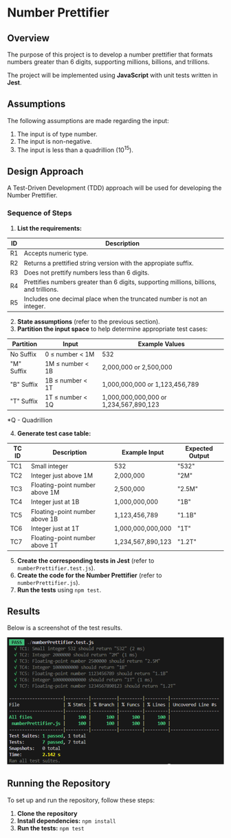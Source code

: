 # Number Prettifier

## Overview
The purpose of this project is to develop a number prettifier that formats numbers greater than 6 digits, supporting millions, billions, and trillions.

The project will be implemented using **JavaScript** with unit tests written in **Jest**.

## Assumptions
The following assumptions are made regarding the input:
1. The input is of type number.
2. The input is non-negative.
3. The input is less than a quadrillion (10<sup>15</sup>).

## Design Approach
A Test-Driven Development (TDD) approach will be used for developing the Number Prettifier.

### Sequence of Steps
1. **List the requirements:**

| ID  | Description                                                                 |
|-----|-----------------------------------------------------------------------------|
| R1  | Accepts numeric type.                                                       |
| R2  | Returns a prettified string version with the appropiate suffix.                                        |
| R3  | Does not prettify numbers less than 6 digits.                               |
| R4  | Prettifies numbers greater than 6 digits, supporting millions, billions, and trillions. |
| R5  | Includes one decimal place when the truncated number is not an integer.     |

2. **State assumptions** (refer to the previous section).
3. **Partition the input space** to help determine appropriate test cases:

| Partition                   | Input                   | Example Values                       |
|-------------------------|-------------------------|--------------------------------------|
| No Suffix                   | 0 &le; number &lt; 1M   | 532                                  |
| "M" Suffix                   | 1M &le; number &lt; 1B  | 2,000,000 or 2,500,000               |
| "B" Suffix                   | 1B &le; number &lt; 1T  | 1,000,000,000 or 1,123,456,789       |
| "T" Suffix                   | 1T &le; number &lt; 1Q  | 1,000,000,000,000 or 1,234,567,890,123 |

*Q - Quadrillion

4. **Generate test case table:**

| TC ID | Description                    | Example Input        | Expected Output |
|-------|--------------------------------|----------------------|-----------------|
| TC1   | Small integer                  | 532                  | "532"           |
| TC2   | Integer just above 1M          | 2,000,000            | "2M"            |
| TC3   | Floating-point number above 1M | 2,500,000            | "2.5M"          |
| TC4   | Integer just at 1B             | 1,000,000,000        | "1B"            |
| TC5   | Floating-point number above 1B | 1,123,456,789        | "1.1B"          |
| TC6   | Integer just at 1T             | 1,000,000,000,000    | "1T"            |
| TC7   | Floating-point number above 1T | 1,234,567,890,123    | "1.2T"          |

5. **Create the corresponding tests in Jest** (refer to `numberPrettifier.test.js`).
6. **Create the code for the Number Prettifier** (refer to `numberPrettifier.js`).
7. **Run the tests** using `npm test`.

## Results
Below is a screenshot of the test results.

![Test Results](https://github.com/DaanyaalTahir/number-prettifier/blob/master/screenshots/results.png)

## Running the Repository

To set up and run the repository, follow these steps:

1. **Clone the repository**
2. **Install dependencies:** `npm install`
3. **Run the tests:** `npm test`
